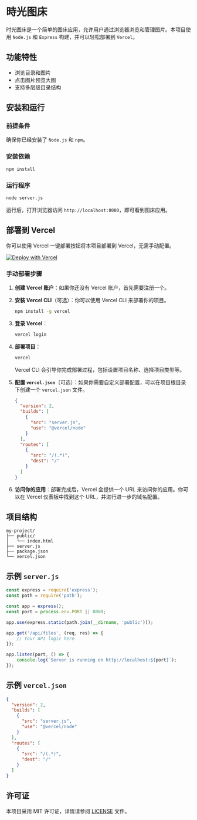 

# 時光图床

时光图床是一个简单的图床应用，允许用户通过浏览器浏览和管理图片。本项目使用 `Node.js` 和 `Express` 构建，并可以轻松部署到 `Vercel`。

## 功能特性

- 浏览目录和图片
- 点击图片预览大图
- 支持多层级目录结构

## 安装和运行

### 前提条件

确保你已经安装了 `Node.js` 和 `npm`。

### 安装依赖

```bash
npm install
```

### 运行程序

```bash
node server.js
```

运行后，打开浏览器访问 `http://localhost:8080`，即可看到图床应用。

## 部署到 Vercel

你可以使用 Vercel 一键部署按钮将本项目部署到 Vercel，无需手动配置。

[![Deploy with Vercel](https://vercel.com/button)](https://vercel.com/new/clone?repository-url=https://github.com/your-username/your-repo-name)

### 手动部署步骤

1. **创建 Vercel 账户**：如果你还没有 Vercel 账户，首先需要注册一个。
2. **安装 Vercel CLI**（可选）：你可以使用 Vercel CLI 来部署你的项目。

    ```bash
    npm install -g vercel
    ```

3. **登录 Vercel**：

    ```bash
    vercel login
    ```

4. **部署项目**：

    ```bash
    vercel
    ```

    Vercel CLI 会引导你完成部署过程，包括设置项目名称、选择项目类型等。

5. **配置 `vercel.json`**（可选）：如果你需要自定义部署配置，可以在项目根目录下创建一个 `vercel.json` 文件。

    ```json
    {
      "version": 2,
      "builds": [
        {
          "src": "server.js",
          "use": "@vercel/node"
        }
      ],
      "routes": [
        {
          "src": "/(.*)",
          "dest": "/"
        }
      ]
    }
    ```

6. **访问你的应用**：部署完成后，Vercel 会提供一个 URL 来访问你的应用。你可以在 Vercel 仪表板中找到这个 URL，并进行进一步的域名配置。

## 项目结构

```
my-project/
├── public/
│   └── index.html
├── server.js
├── package.json
└── vercel.json
```

## 示例 `server.js`

```javascript
const express = require('express');
const path = require('path');

const app = express();
const port = process.env.PORT || 8080;

app.use(express.static(path.join(__dirname, 'public')));

app.get('/api/files', (req, res) => {
    // Your API logic here
});

app.listen(port, () => {
    console.log(`Server is running on http://localhost:${port}`);
});
```

## 示例 `vercel.json`

```json
{
  "version": 2,
  "builds": [
    {
      "src": "server.js",
      "use": "@vercel/node"
    }
  ],
  "routes": [
    {
      "src": "/(.*)",
      "dest": "/"
    }
  ]
}
```

## 许可证

本项目采用 MIT 许可证，详情请参阅 [LICENSE](LICENSE) 文件。

